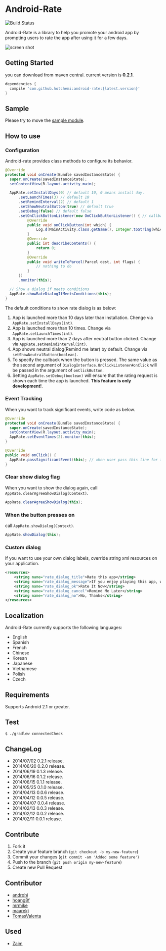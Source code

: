 Android-Rate
============

[![Build Status](https://travis-ci.org/hotchemi/Android-Rate.png?branch=master)](https://travis-ci.org/hotchemi/Android-Rate)

Android-Rate is a library to help you promote your android app by prompting users to rate the app after using it for a few days.

![screen shot](http://gifzo.net/BI5e2qMJVi0.gif)

## Getting Started

you can download from maven central. current version is **0.2.1**.

```groovy
dependencies {
  compile 'com.github.hotchemi:android-rate:{latest.version}'
}
```

## Sample

Please try to move the [sample module](https://github.com/hotchemi/Android-Rate/tree/master/sample).

## How to use

### Configuration

Android-rate provides class methods to configure its behavior.

```java
@Override
protected void onCreate(Bundle savedInstanceState) {
  super.onCreate(savedInstanceState);
  setContentView(R.layout.activity_main);

  AppRate.setInstallDays(0) // default 10, 0 means install day.
      .setLaunchTimes(3) // default 10
      .setRemindInterval(2) // default 1
      .setShowNeutralButton(true) // default true
      .setDebug(false) // default false
      .setOnClickButtonListener(new OnClickButtonListener() { // callback listener.
          @Override
          public void onClickButton(int which) {
              Log.d(MainActivity.class.getName(), Integer.toString(which));
          }
          @Override
          public int describeContents() {
              return 0;
          }
          @Override
          public void writeToParcel(Parcel dest, int flags) {
              // nothing to do
          }
      })
      .monitor(this);

  // Show a dialog if meets conditions
  AppRate.showRateDialogIfMeetsConditions(this);
}
```

The default conditions to show rate dialog is as below:

1. App is launched more than 10 days later than installation. Chenge via `AppRate.setInstallDays(int)`.
2. App is launched more than 10 times. Change via `AppRate.setLaunchTimes(int)`.
3. App is launched more than 2 days after neutral button clicked. Change via `AppRate.setRemindInterval(int)`.
4. App shows neutral dialog(Remind me later) by default. Change via `setShowNeutralButton(boolean)`.
5. To specify the callback when the button is pressed. The same value as the second argument of `DialogInterface.OnClickListener#onClick` will be passed in the argument of `onClickButton`. 
6. Setting `AppRate.setDebug(boolean)` will ensure that the rating request is shown each time the app is launched. **This feature is only development!**.

### Event Tracking

When you want to track significant events, write code as below.

```java
@Override
protected void onCreate(Bundle savedInstanceState) {
  super.onCreate(savedInstanceState);
  setContentView(R.layout.activity_main);
  AppRate.setEventTimes(2).monitor(this);
}

@Override
public void onClick() {
  AppRate.passSignificantEvent(this); // when user pass this line for the third time, dialog appears.
}
```

### Clear show dialog flag

When you want to show the dialog again, call `AppRate.clearAgreeShowDialog(Context)`.

```java
AppRate.clearAgreeShowDialog(this);
```

### When the button presses on

call `AppRate.showDialog(Context)`.

```java
AppRate.showDialog(this);
```

### Custom dialog

If you want to use your own dialog labels, override string xml resources on your application.

```xml
<resources>
    <string name="rate_dialog_title">Rate this app</string>
    <string name="rate_dialog_message">If you enjoy playing this app, would you mind taking a moment to rate it? It won\'t take more than a minute. Thanks for your support!</string>
    <string name="rate_dialog_ok">Rate It Now</string>
    <string name="rate_dialog_cancel">Remind Me Later</string>
    <string name="rate_dialog_no">No, Thanks</string>
</resources>
```

## Localization

Android-Rate currently supports the following languages:

- English
- Spanish
- French
- Chinese
- Korean
- Japanese
- Vietnamese
- Polish
- Czech

## Requirements

Supports Android 2.1 or greater.

## Test

```sh
$ ./gradlew connectedCheck
```

## ChangeLog

- 2014/07/02 0.2.1 release.
- 2014/06/20 0.2.0 release.
- 2014/06/19 0.1.3 release.
- 2014/06/16 0.1.2 release.
- 2014/06/15 0.1.1 release.
- 2014/05/25 0.1.0 release.
- 2014/04/13 0.0.6 release.
- 2014/04/12 0.0.5 release.
- 2014/04/07 0.0.4 release.
- 2014/02/13 0.0.3 release.
- 2014/02/12 0.0.2 release.
- 2014/02/11 0.0.1 release.

## Contribute

1. Fork it
2. Create your feature branch (`git checkout -b my-new-feature`)
3. Commit your changes (`git commit -am 'Added some feature'`)
4. Push to the branch (`git push origin my-new-feature`)
5. Create new Pull Request

## Contributor

- [androhi](https://github.com/androhi)
- [hoang8f](https://github.com/hoang8f)
- [mrmike](https://github.com/mrmike)
- [maarekj](https://github.com/maarekj)
- [TomasValenta](https://github.com/TomasValenta)

## Used

- [Zaim](https://play.google.com/store/apps/details?id=net.zaim.android)